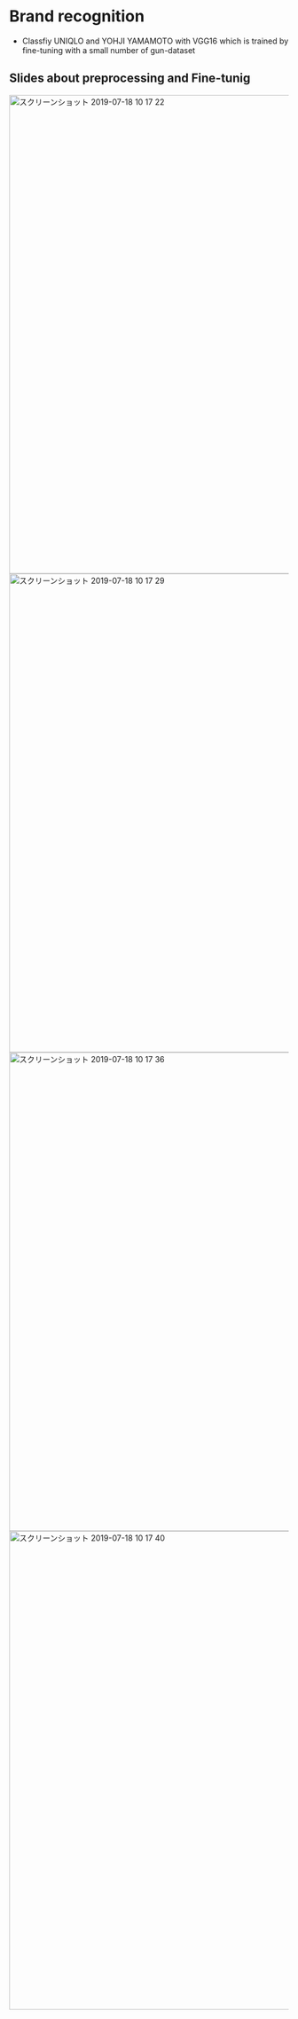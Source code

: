 # Brand recognition
- Classfiy UNIQLO and YOHJI YAMAMOTO with VGG16 which is trained by fine-tuning with a small number of gun-dataset

## Slides about preprocessing and Fine-tunig
<img width="863" alt="スクリーンショット 2019-07-18 10 17 22" src="https://user-images.githubusercontent.com/30229356/61422287-fdf46280-a945-11e9-9407-c01fd3cf99ac.png">

<img width="863" alt="スクリーンショット 2019-07-18 10 17 29" src="https://user-images.githubusercontent.com/30229356/61422328-309e5b00-a946-11e9-8a6d-5c5e1462fb72.png">

<img width="863" alt="スクリーンショット 2019-07-18 10 17 36" src="https://user-images.githubusercontent.com/30229356/61422340-414ed100-a946-11e9-81ef-a4d0283c8471.png">

<img width="863" alt="スクリーンショット 2019-07-18 10 17 40" src="https://user-images.githubusercontent.com/30229356/61422359-50ce1a00-a946-11e9-96a2-31e6036deab7.png">

